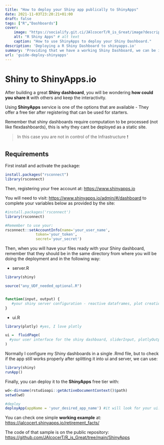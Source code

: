 ```yaml
---
title: "How to deploy your Shiny app publically to ShinyApps"
date: 2021-11-03T23:20:21+01:00
draft: false
tags: ["R","Dashboards"]
cover:
    image: "https://socialify.git.ci/JAlcocerT/R_is_Great/image?description=1&descriptionEditable=Learning%20how%20to%20deploy%20Shiny%20apps.&language=1&name=1&owner=1&theme=Auto" # image path/url 
    alt: "R Shiny Apps" # alt text
    caption: "How to use ShinyApps to deploy your Shiny Dashboard." 
description: 'Deploying a R Shiny Dashboard to shinyapps.io'
summary: 'Providing that we have a working Shiny Dashboard, we can be interested to expose it to a wider audience instead of just locally. One simple option is to use ShinyApps.io as I cover in this post.'
url: 'guide-deploy-shinyapps'
---
```



# Shiny to ShinyApps.io

After building a great **Shiny dashboard**, you will be wondering **how could you share it** with others and keep the interactivity.

Using **ShinyApps** service is one of the options that are available - They offer a free tier after registering that can be used for starters.

Remember that shiny dashboards require computation to be processed (not like flexdashboards), this is why they cant be deployed as a static site.

> In this case you are not in control of the Infrastructure ❗

## Requirements

First install and activate the package:

```R
install.packages("rsconnect")
library(rsconnect)
```

Then, registering your free account at: <https://www.shinyapps.io>


You will need to visit: <https://www.shinyapps.io/admin/#/dashboard> to complete your variables below as provided by the site: 

```R
#install.packages('rsconnect')
library(rsconnect)

#Remember to use your:
rsconnect::setAccountInfo(name='your_user_name',
			  token='your_token',
			  secret='your_secret')
```

Then, when you will have your files ready with your Shiny dashboard, remember that they should be in the same directory from where you will be doing the deployment and in the following way:

* server.R

```R
library(shiny)

source("any_UDF_needed_optional.R")


function(input, output) {
   #your shiny server configuration - reactive dataframes, plot creation...
}
```

* ui.R

```R
library(plotly) #yes, I love plotly

ui =  fluidPage(
  #your user interface for the shiny dashboard, sliderInput, plotlyOutput...
) 
```

Normally I configure my Shiny dashboards in a single .Rmd file, but to check if the app still works properly after splitting it into ui and server, we can use:

```R
library(shiny)
runApp()
```

Finally, you can deploy it to the **ShinyApps** free tier with:

```R
wd<-dirname(rstudioapi::getActiveDocumentContext()$path)
setwd(wd)

#deploy
deployApp(appName = 'your_desired_app_name') #it will look for your ui.R and server.R files in the same directory
```


You can check one simple **working example** at: <https://jalcocert.shinyapps.io/retirement_facts/>

The code of that sample is on the public repository: <https://github.com/JAlcocerT/R_is_Great/tree/main/ShinyApps>